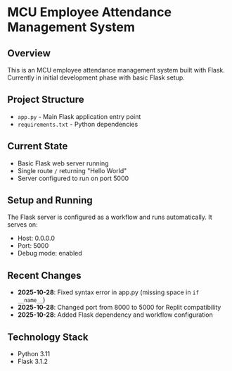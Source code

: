 # MCU Employee Attendance Management System

## Overview
This is an MCU employee attendance management system built with Flask. Currently in initial development phase with basic Flask setup.

## Project Structure
- `app.py` - Main Flask application entry point
- `requirements.txt` - Python dependencies

## Current State
- Basic Flask web server running
- Single route `/` returning "Hello World"
- Server configured to run on port 5000

## Setup and Running
The Flask server is configured as a workflow and runs automatically. It serves on:
- Host: 0.0.0.0
- Port: 5000
- Debug mode: enabled

## Recent Changes
- **2025-10-28**: Fixed syntax error in app.py (missing space in `if __name__`)
- **2025-10-28**: Changed port from 8000 to 5000 for Replit compatibility
- **2025-10-28**: Added Flask dependency and workflow configuration

## Technology Stack
- Python 3.11
- Flask 3.1.2
